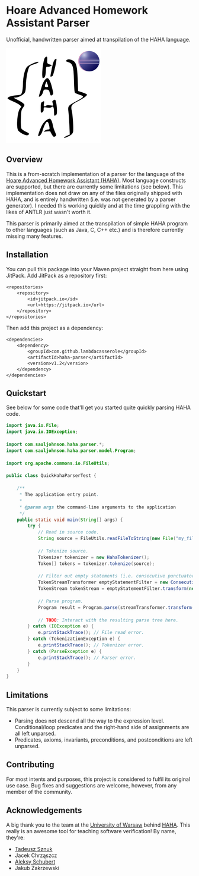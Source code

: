 # Hoare Advanced Homework Assistant Parser
Unofficial, handwritten parser aimed at transpilation of the HAHA language.

![Logo](assets/logo.svg)

## Overview
This is a from-scratch implementation of a parser for the language of the [Hoare Advanced Homework Assistant \(HAHA\)](http://haha.mimuw.edu.pl/). Most language constructs are supported, but there are currently some limitations (see below). This implementation does not draw on any of the files originally shipped with HAHA, and is entirely handwritten (i.e. was not generated by a parser generator). I needed this working quickly and at the time grappling with the likes of ANTLR just wasn't worth it.

This parser is primarily aimed at the transpilation of simple HAHA program to other languages (such as Java, C, C++ etc.) and is therefore currently missing many features.

## Installation
You can pull this package into your Maven project straight from here using JitPack. Add JitPack as a repository first:

```
<repositories>
    <repository>
        <id>jitpack.io</id>
        <url>https://jitpack.io</url>
    </repository>
</repositories>
```

Then add this project as a dependency:

```
<dependencies>
    <dependency>
        <groupId>com.github.lambdacasserole</groupId>
        <artifactId>haha-parser</artifactId>
        <version>v1.2</version>
    </dependency>
</dependencies>
```

## Quickstart
See below for some code that'll get you started quite quickly parsing HAHA code.

```java
import java.io.File;
import java.io.IOException;

import com.sauljohnson.haha.parser.*;
import com.sauljohnson.haha.parser.model.Program;

import org.apache.commons.io.FileUtils;

public class QuickHahaParserTest {

    /**
     * The application entry point.
     *
     * @param args the command-line arguments to the application
     */
    public static void main(String[] args) {
        try {
            // Read in source code.
            String source = FileUtils.readFileToString(new File("my_file.haha"));
            
            // Tokenize source.
            Tokenizer tokenizer = new HahaTokenizer();
            Token[] tokens = tokenizer.tokenize(source);
            
            // Filter out empty statements (i.e. consecutive punctuators).
            TokenStreamTransformer emptyStatementFilter = new ConsecutiveTokenFilter(TokenType.PUNCTUATOR);
            TokenStream tokenStream = emptyStatementFilter.transform(new TokenStream(tokens));
            
            // Parse program.
            Program result = Program.parse(streamTransformer.transform(tokenStream));
            
            // TODO: Interact with the resulting parse tree here.
        } catch (IOException e) {
            e.printStackTrace(); // File read error.
        } catch (TokenizationException e) {
            e.printStackTrace(); // Tokenizer error.
        } catch (ParseException e) {
            e.printStackTrace(); // Parser error.
        }
    }
}

```

## Limitations
This parser is currently subject to some limitations:
* Parsing does not descend all the way to the expression level. Conditional/loop predicates and the right-hand side of assignments are all left unparsed.
* Predicates, axioms, invariants, preconditions, and postconditions are left unparsed.

## Contributing
For most intents and purposes, this project is considered to fulfil its original use case. Bug fixes and suggestions are welcome, however, from any member of the community.

## Acknowledgements
A big thank you to the team at the [University of Warsaw](https://mimuw.edu.pl/en) behind [HAHA](http://haha.mimuw.edu.pl/). This really is an awesome tool for teaching software verification! By name, they're:
* [Tadeusz Sznuk](http://www.mimuw.edu.pl/~tsznuk/)
* Jacek Chrząszcz
* [Aleksy Schubert](http://www.mimuw.edu.pl/~alx/)
* Jakub Zakrzewski
